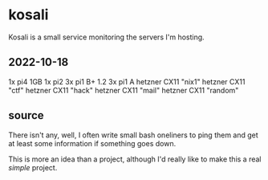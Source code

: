 # kosali

Kosali is a small service monitoring the servers I'm hosting.

## 2022-10-18

1x pi4 1GB
1x pi2
3x pi1 B+ 1.2
3x pi1 A
hetzner CX11 "nix1"
hetzner CX11 "ctf"
hetzner CX11 "hack"
hetzner CX11 "mail"
hetzner CX11 "random"

## source

There isn't any, well, I often write small bash oneliners to ping them and get
at least some information if something goes down.

This is more an idea than a project, although I'd really like to make this a
real *simple* project.
